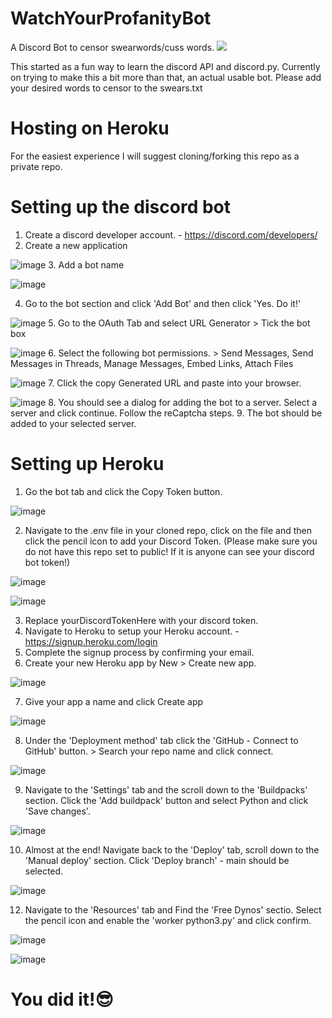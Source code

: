 # WatchYourProfanityBot
A Discord Bot to censor swearwords/cuss words.
![](https://tenor.com/view/watch-your-mouth-watch-your-profanity-watch-it-gif-5600117)

This started as a fun way to learn the discord API and discord.py.
Currently on trying to make this a bit more than that, an actual usable bot. Please add your desired words to censor to the swears.txt
<br>
# Hosting on Heroku
For the easiest experience I will suggest cloning/forking this repo as a private repo.
<br>
# Setting up the discord bot
1. Create a discord developer account. - https://discord.com/developers/
2. Create a new application
 
![image](https://user-images.githubusercontent.com/65454356/149580620-f5e9820f-df76-4214-be92-333b62a3fa55.png)
3. Add a bot name

![image](https://user-images.githubusercontent.com/65454356/149580696-eab86a32-bb2d-44c6-a1c6-1dfe8914fab7.png)

4. Go to the bot section and click 'Add Bot' and then click 'Yes. Do it!'

![image](https://user-images.githubusercontent.com/65454356/149580820-c160a7f8-9338-4240-a761-75ad247d7ba2.png)
5. Go to the OAuth Tab and select URL Generator > Tick the bot box

![image](https://user-images.githubusercontent.com/65454356/149581253-0eb16b85-d244-4a87-9f87-49853d1a0ca2.png)
6. Select the following bot permissions. > Send Messages, Send Messages in Threads, Manage Messages, Embed Links, Attach Files

![image](https://user-images.githubusercontent.com/65454356/149581466-45c912a3-db5f-4ed8-b7e1-4dca97dbe758.png)
7. Click the copy Generated URL and paste into your browser.

![image](https://user-images.githubusercontent.com/65454356/149581622-3f8503fd-235e-4a9c-ba20-9c706dbc0e7e.png)
8. You should see a dialog for adding the bot to a server. Select a server and click continue. Follow the reCaptcha steps.
9. The bot should be added to your selected server.

# Setting up Heroku
1. Go the bot tab and click the Copy Token button.

![image](https://user-images.githubusercontent.com/65454356/149582005-1074030b-317d-4651-958e-8b44f5cc8218.png)

2. Navigate to the .env file in your cloned repo, click on the file and then click the pencil icon to add your Discord Token. (Please make sure you do not have this repo set to public! If it is anyone can see your discord bot token!)

![image](https://user-images.githubusercontent.com/65454356/149582340-4d96b2a8-305b-493e-a494-cb690cbd9b30.png)

![image](https://user-images.githubusercontent.com/65454356/149582364-ec7aa663-4274-43b4-a236-133e5777ea4d.png)

3. Replace yourDiscordTokenHere with your discord token.
4. Navigate to Heroku to setup your Heroku account. - https://signup.heroku.com/login
5. Complete the signup process by confirming your email.
6. Create your new Heroku app by New > Create new app.

![image](https://user-images.githubusercontent.com/65454356/149582946-646fdadb-b632-44ea-a028-cbdad488eb5b.png)

7. Give your app a name and click Create app

![image](https://user-images.githubusercontent.com/65454356/149583058-85bc47ca-3aef-4c36-9f46-2c8dd91d2cb9.png)

8. Under the 'Deployment method' tab click the 'GitHub - Connect to GitHub' button. > Search your repo name and click connect.

![image](https://user-images.githubusercontent.com/65454356/149583361-9b5a6555-2cab-48b0-90a3-3024fbfee653.png)

9. Navigate to the 'Settings' tab and the scroll down to the 'Buildpacks' section. Click the 'Add buildpack' button and select Python and click 'Save changes'.

![image](https://user-images.githubusercontent.com/65454356/149583706-6eef9418-3aac-4684-88e0-fc680478d200.png)

10. Almost at the end! Navigate back to the 'Deploy' tab, scroll down to the 'Manual deploy' section. Click 'Deploy branch' - main should be selected.

![image](https://user-images.githubusercontent.com/65454356/149583888-a0071593-79a0-4afd-b45a-c8aa0ed37bdf.png)

12. Navigate to the 'Resources' tab and Find the 'Free Dynos' sectio. Select the pencil icon and enable the 'worker python3.py' and click confirm.

![image](https://user-images.githubusercontent.com/65454356/149584632-98cc523f-0aac-4b41-b053-c925799fa8f2.png)

![image](https://user-images.githubusercontent.com/65454356/149584693-d93a56fa-60b8-4078-8875-58ff014782ab.png)

# You did it!:sunglasses:
